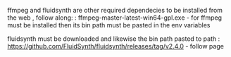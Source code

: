 ffmpeg and fluidsynth are other required dependecies to be installed from the web , follow along:
    : ffmpeg-master-latest-win64-gpl.exe - for ffmpeg must be installed 
    then its bin path must be pasted in the env variables

fluidsynth must be downloaded and likewise the bin path pasted to path
  : https://github.com/FluidSynth/fluidsynth/releases/tag/v2.4.0 - follow page 

  

